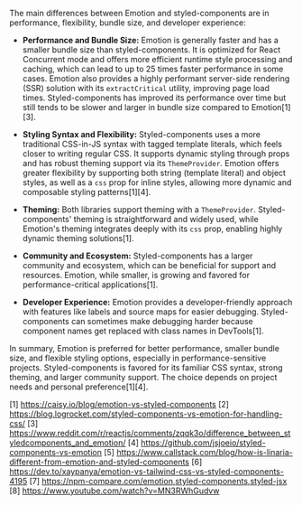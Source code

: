 The main differences between Emotion and styled-components are in performance, flexibility, bundle size, and developer
experience:

- **Performance and Bundle Size:** Emotion is generally faster and has a smaller bundle size than styled-components. It is
  optimized for React Concurrent mode and offers more efficient runtime style processing and caching, which can lead to up to
  25 times faster performance in some cases. Emotion also provides a highly performant server-side rendering (SSR) solution
  with its `extractCritical` utility, improving page load times. Styled-components has improved its performance over time but
  still tends to be slower and larger in bundle size compared to Emotion[1][3].

- **Styling Syntax and Flexibility:** Styled-components uses a more traditional CSS-in-JS syntax with tagged template
  literals, which feels closer to writing regular CSS. It supports dynamic styling through props and has robust theming
  support via its `ThemeProvider`. Emotion offers greater flexibility by supporting both string (template literal) and object
  styles, as well as a `css` prop for inline styles, allowing more dynamic and composable styling patterns[1][4].

- **Theming:** Both libraries support theming with a `ThemeProvider`. Styled-components' theming is straightforward and
  widely used, while Emotion's theming integrates deeply with its `css` prop, enabling highly dynamic theming solutions[1].

- **Community and Ecosystem:** Styled-components has a larger community and ecosystem, which can be beneficial for support
  and resources. Emotion, while smaller, is growing and favored for performance-critical applications[1].

- **Developer Experience:** Emotion provides a developer-friendly approach with features like labels and source maps for
  easier debugging. Styled-components can sometimes make debugging harder because component names get replaced with class
  names in DevTools[1].

In summary, Emotion is preferred for better performance, smaller bundle size, and flexible styling options, especially in
performance-sensitive projects. Styled-components is favored for its familiar CSS syntax, strong theming, and larger
community support. The choice depends on project needs and personal preference[1][4].

[1] https://caisy.io/blog/emotion-vs-styled-components [2]
https://blog.logrocket.com/styled-components-vs-emotion-for-handling-css/ [3]
https://www.reddit.com/r/reactjs/comments/zqqk3o/difference_between_styledcomponents_and_emotion/ [4]
https://github.com/jsjoeio/styled-components-vs-emotion [5]
https://www.callstack.com/blog/how-is-linaria-different-from-emotion-and-styled-components [6]
https://dev.to/xaypanya/emotion-vs-tailwind-css-vs-styled-components-4195 [7]
https://npm-compare.com/emotion,styled-components,styled-jsx [8] https://www.youtube.com/watch?v=MN3RWhGudvw
